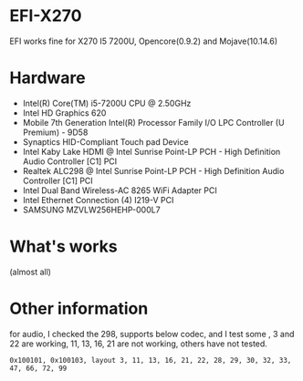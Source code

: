 # EFI-X270
EFI works fine for X270 I5 7200U, Opencore(0.9.2) and Mojave(10.14.6)

# Hardware
 * Intel(R) Core(TM) i5-7200U CPU @ 2.50GHz
 * Intel HD Graphics 620 
 * Mobile 7th Generation Intel(R) Processor Family I/O LPC Controller (U Premium) - 9D58
 * Synaptics HID-Compliant Touch pad Device
 * Intel Kaby Lake HDMI @ Intel Sunrise Point-LP PCH - High Definition Audio Controller [C1] PCI
 * Realtek ALC298 @ Intel Sunrise Point-LP PCH - High Definition Audio Controller [C1] PCI
 * Intel Dual Band Wireless-AC 8265 WiFi Adapter PCI
 * Intel Ethernet Connection (4) I219-V PCI
 * SAMSUNG MZVLW256HEHP-000L7
 
 # What's works
 (almost all)
 
 
# Other information
for audio, I checked the 298, supports below codec, and I test some , 3 and 22 are working, 11, 13, 16, 21 are not working, others have not tested.

```0x100101, 0x100103, layout 3, 11, 13, 16, 21, 22, 28, 29, 30, 32, 33, 47, 66, 72, 99```
